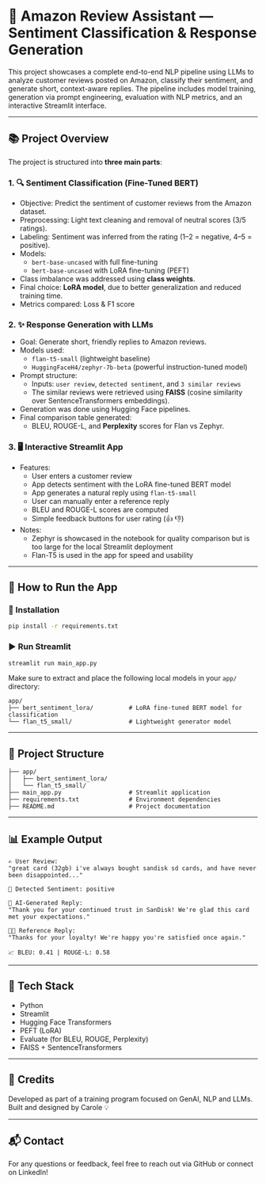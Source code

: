 # 🤖 Amazon Review Assistant — Sentiment Classification & Response Generation

This project showcases a complete end-to-end NLP pipeline using LLMs to analyze customer reviews posted on Amazon, classify their sentiment, and generate short, context-aware replies. The pipeline includes model training, generation via prompt engineering, evaluation with NLP metrics, and an interactive Streamlit interface.

---

## 📚 Project Overview

The project is structured into **three main parts**:

### 1. 🔍 Sentiment Classification (Fine-Tuned BERT)

- Objective: Predict the sentiment of customer reviews from the Amazon dataset.
- Preprocessing: Light text cleaning and removal of neutral scores (3/5 ratings).
- Labeling: Sentiment was inferred from the rating (1–2 = negative, 4–5 = positive).
- Models:
  - `bert-base-uncased` with full fine-tuning
  - `bert-base-uncased` with LoRA fine-tuning (PEFT)
- Class imbalance was addressed using **class weights**.
- Final choice: **LoRA model**, due to better generalization and reduced training time.
- Metrics compared: Loss & F1 score

### 2. ✨ Response Generation with LLMs

- Goal: Generate short, friendly replies to Amazon reviews.
- Models used:
  - `flan-t5-small` (lightweight baseline)
  - `HuggingFaceH4/zephyr-7b-beta` (powerful instruction-tuned model)
- Prompt structure:
  - Inputs: `user review`, `detected sentiment`, and `3 similar reviews`
  - The similar reviews were retrieved using **FAISS** (cosine similarity over SentenceTransformers embeddings).
- Generation was done using Hugging Face pipelines.
- Final comparison table generated:
  - BLEU, ROUGE-L, and **Perplexity** scores for Flan vs Zephyr.

### 3. 🖥️ Interactive Streamlit App

- Features:
  - User enters a customer review
  - App detects sentiment with the LoRA fine-tuned BERT model
  - App generates a natural reply using `flan-t5-small`
  - User can manually enter a reference reply
  - BLEU and ROUGE-L scores are computed
  - Simple feedback buttons for user rating (👍 👎)
- Notes:
  - Zephyr is showcased in the notebook for quality comparison but is too large for the local Streamlit deployment
  - Flan-T5 is used in the app for speed and usability

---

## 🚀 How to Run the App

### 🔧 Installation
```bash
pip install -r requirements.txt
```

### ▶️ Run Streamlit
```bash
streamlit run main_app.py
```

Make sure to extract and place the following local models in your `app/` directory:
```
app/
├── bert_sentiment_lora/          # LoRA fine-tuned BERT model for classification
└── flan_t5_small/                # Lightweight generator model
```

---

## 📂 Project Structure
```
├── app/
│   ├── bert_sentiment_lora/
│   └── flan_t5_small/
├── main_app.py                   # Streamlit application
├── requirements.txt              # Environment dependencies
├── README.md                     # Project documentation
```

---

## 📊 Example Output

```text
✍️ User Review:
"great card (32gb) i've always bought sandisk sd cards, and have never been disappointed..."

🧠 Detected Sentiment: positive

💬 AI-Generated Reply:
"Thank you for your continued trust in SanDisk! We're glad this card met your expectations."

🧑‍💬 Reference Reply:
"Thanks for your loyalty! We're happy you're satisfied once again."

📈 BLEU: 0.41 | ROUGE-L: 0.58
```

---

## 🧪 Tech Stack
- Python
- Streamlit
- Hugging Face Transformers
- PEFT (LoRA)
- Evaluate (for BLEU, ROUGE, Perplexity)
- FAISS + SentenceTransformers

---

## 🧠 Credits
Developed as part of a training program focused on GenAI, NLP and LLMs. Built and designed by Carole 💡

---

## 📬 Contact
For any questions or feedback, feel free to reach out via GitHub or connect on LinkedIn!
